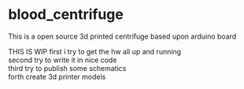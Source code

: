 # blood_centrifuge
This is a open source 3d printed centrifuge based upon arduino board

THIS IS WIP
first i try to get the hw all up and running  
second try to write it in nice code  
third try to publish some schematics  
forth create 3d printer models  
